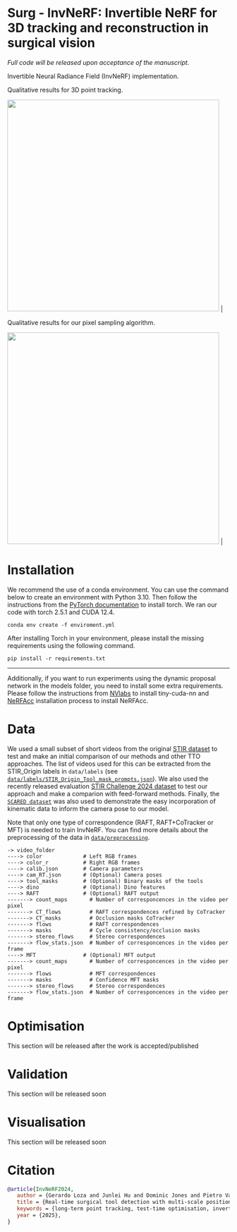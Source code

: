 # Surg - InvNeRF: Invertible NeRF for 3D tracking and reconstruction in surgical vision

*Full code will be released upon acceptance of the manuscript.* 

Invertible Neural Radiance Field (InvNeRF) implementation.

Qualitative results for 3D point tracking.

<image src='media/InvNeRF.gif' width=480 /> |

Qualitative results for our pixel sampling algorithm.

<image src='media/Pixel_Sampling.gif' width=480 /> |
# Installation
We recommend the use of a conda environment. You can use the command below to create an environment with Python 3.10. Then follow the instructions from the [PyTorch documentation](https://pytorch.org/#:~:text=and%20easy%20scaling.-,Install%20PyTorch,-Select%20your%20preferences) to install torch. We ran our code with torch 2.5.1 and CUDA 12.4.
```
conda env create -f enviroment.yml 
```
After installing Torch in your environment, please install the missing requirements using the following command.
```
pip install -r requirements.txt
```
-------
Additionally, if you want to run experiments using the dynamic proposal network in the models folder, you need to install some extra requirements. Please follow the instructions from [NVlabs](https://github.com/NVlabs/tiny-cuda-nn#requirements) to install tiny-cuda-nn and [NeRFAcc](https://github.com/nerfstudio-project/nerfacc#installation) installation process to install NeRFAcc.

# Data
We used a small subset of short videos from the original [STIR dataset](https://ieee-dataport.org/open-access/stir-surgical-tattoos-infrared) to test and make an initial comparison of our methods and other TTO approaches. The list of videos used for this can be extracted from the STIR_Origin labels in `data/labels` (see [`data/labels/STIR_Origin_Tool_mask_prompts.json`](https://github.com/L0za007/InvNeRF/tree/main/data/labels)). We also used the recently released evaluation [STIR Challenge 2024 dataset](https://zenodo.org/records/14803158) to test our approach and make a comparion with feed-forward methods. Finally, the [`SCARED dataset`](https://arxiv.org/pdf/2101.01133) was also used to demonstrate the easy incorporation of kinematic data to inform the camera pose to our model.

Note that only one type of correspondence (RAFT, RAFT+CoTracker or MFT) is needed to train InvNeRF. You can find more details about the preprocessing of the data in [`data/preprocessing`](https://github.com/L0za007/InvNeRF/tree/main/data/preprocessing/README_preprocessing.md).


```
-> video_folder
----> color             # Left RGB frames
----> color_r           # Right RGB frames
----> calib.json        # Camera parameters
----> cam_RT.json       # (Optional) Camera poses
----> tool_masks        # (Optional) Binary masks of the tools
----> dino              # (Optional) Dino features
----> RAFT              # (Optional) RAFT output
-------> count_maps       # Number of corresponcences in the video per pixel
-------> CT_flows         # RAFT correspondences refined by CoTracker
-------> CT_masks         # Occlusion masks CoTracker
-------> flows            # RAFT correspondences
-------> masks            # Cycle consistency/occlusion masks
-------> stereo_flows     # Stereo correspondences
-------> flow_stats.json  # Number of corresponcences in the video per frame
----> MFT               # (Optional) MFT output
-------> count_maps       # Number of corresponcences in the video per pixel
-------> flows            # MFT correspondences
-------> masks            # Confidence MFT masks
-------> stereo_flows     # Stereo correspondences
-------> flow_stats.json  # Number of corresponcences in the video per frame
```

# Optimisation
This section will be released after the work is accepted/published
# Validation
This section will be released soon
# Visualisation
This section will be released soon

# Citation
```bibtex
@article{InvNeRF2024,
   author = {Gerardo Loza and Junlei Hu and Dominic Jones and Pietro Valdastri and Sharib Ali},
   title = {Real-time surgical tool detection with multi-scale positional encoding and contrastive learning},
   keywords = {long-term point tracking, test-time optimisation, invertible NeRF (InvNeRF), consistent motion, geometric consistency},
   year = {2025},
}
```
